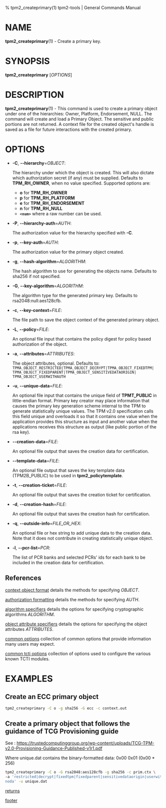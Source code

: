 % tpm2_createprimary(1) tpm2-tools | General Commands Manual

# NAME

**tpm2_createprimary**(1) - Create a primary key.

# SYNOPSIS

**tpm2_createprimary** [*OPTIONS*]

# DESCRIPTION

**tpm2_createprimary**(1) - This command is used to create a primary object
under one of the hierarchies: Owner, Platform, Endorsement, NULL. The command
will create and load a Primary Object. The sensitive and public portions are not
returned. A context file for the created object's handle is saved as a file for
future interactions with the created primary.

# OPTIONS

  * **-C**, **\--hierarchy**=_OBJECT_:

    The hierarchy under which the object is created. This will also dictate
    which authorization secret (if any) must be supplied. Defaults to
    **TPM_RH_OWNER**, when no value specified.
    Supported options are:
      * **o** for **TPM_RH_OWNER**
      * **p** for **TPM_RH_PLATFORM**
      * **e** for **TPM_RH_ENDORSEMENT**
      * **n** for **TPM_RH_NULL**
      * **`<num>`** where a raw number can be used.

  * **-P**, **\--hierarchy-auth**=_AUTH_:

    The authorization value for the hierarchy specified with **-C**.

  * **-p**, **\--key-auth**=_AUTH_:

    The authorization value for the primary object created.

  * **-g**, **\--hash-algorithm**=_ALGORITHM_:

    The hash algorithm to use for generating the objects name.
    Defaults to sha256 if not specified.

  * **-G**, **\--key-algorithm**=_ALGORITHM_:

    The algorithm type for the generated primary key. Defaults to
    rsa2048:null:aes128cfb.

  * **-c**, **\--key-context**=_FILE_:

    The file path to save the object context of the generated primary object.

  * **-L**, **\--policy**=_FILE_:

    An optional file input that contains the policy digest for policy based
    authorization of the object.

  * **-a**, **\--attributes**=_ATTRIBUTES_:

    The object attributes, optional. Defaults to:
    `TPMA_OBJECT_RESTRICTED|TPMA_OBJECT_DECRYPT|TPMA_OBJECT_FIXEDTPM|
     TPMA_OBJECT_FIXEDPARENT|TPMA_OBJECT_SENSITIVEDATAORIGIN|
     TPMA_OBJECT_USERWITHAUTH`

  * **-u**, **\--unique-data**=_FILE_:

    An optional file input that contains the unique field of **TPMT_PUBLIC** in
    little-endian format. Primary key creator may place information that causes
    the primary key generation scheme internal to the TPM to generate
    statistically unique values. The TPM v2.0 specification calls this field
    unique and overloads it so that it contains one value when the application
    provides this structure as input and another value when the applications
    receives this structure as output (like public portion of the rsa key).

  * **\--creation-data**=_FILE_:

    An optional file output that saves the creation data for certification.

  * **\--template-data**=_FILE_:

    An optional file output that saves the key template data (TPM2B_PUBLIC) to
    be used in **tpm2_policytemplate**.

  * **-t**, **\--creation-ticket**=_FILE_:

    An optional file output that saves the creation ticket for certification.

  * **-d**, **\--creation-hash**=_FILE_:

    An optional file output that saves the creation hash for certification.

  * **-q**, **\--outside-info**=_FILE\_OR\_HEX_:

    An optional file or hex string to add unique data to the creation data.
    Note that it does not contribute in creating statistically unique object.

  * **-l**, **\--pcr-list**=_PCR_:

    The list of PCR banks and selected PCRs' ids for each bank to be included in
    the creation data for certification.

## References

[context object format](common/ctxobj.md) details the methods for specifying
_OBJECT_.

[authorization formatting](common/authorizations.md) details the methods for
specifying _AUTH_.

[algorithm specifiers](common/alg.md) details the options for specifying
cryptographic algorithms _ALGORITHM_.

[object attribute specifiers](common/obj-attrs.md) details the options for
specifying the object attributes _ATTRIBUTES_.

[common options](common/options.md) collection of common options that provide
information many users may expect.

[common tcti options](common/tcti.md) collection of options used to configure
the various known TCTI modules.


# EXAMPLES

## Create an ECC primary object
```bash
tpm2_createprimary -C o -g sha256 -G ecc -c context.out
```

## Create a primary object that follows the guidance of TCG Provisioning guide

See : https://trustedcomputinggroup.org/wp-content/uploads/TCG-TPM-v2.0-Provisioning-Guidance-Published-v1r1.pdf

Where unique.dat contains the binary-formatted data: 0x00 0x01 (0x00 * 256)

```bash
tpm2_createprimary -C o -G rsa2048:aes128cfb -g sha256 -c prim.ctx \
-a 'restricted|decrypt|fixedtpm|fixedparent|sensitivedataorigin|userwithauth|\
noda' -u unique.dat
```

[returns](common/returns.md)

[footer](common/footer.md)
